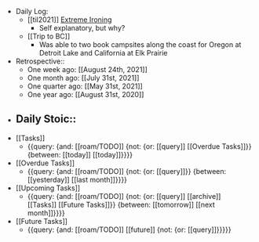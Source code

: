 - Daily Log:
    - [[til2021]] [Extreme Ironing](https://en.wikipedia.org/wiki/Extreme_ironing)
        - Self explanatory, but why?
    - [[Trip to BC]]
        - Was able to two book campsites along the coast for Oregon at Detroit Lake and California at Elk Prairie
- Retrospective::
    - One week ago: [[August 24th, 2021]]
    - One month ago: [[July 31st, 2021]]
    - One quarter ago: [[May 31st, 2021]]
    - One year ago: [[August 31st, 2020]]
- Daily Stoic::
    - 
- [[Tasks]]
    - {{query: {and: [[roam/TODO]] {not: {or: [[query]] [[Overdue Tasks]]}} {between: [[today]] [[today]]}}}}
- [[Overdue Tasks]]
    - {{query: {and: [[roam/TODO]] {not: {or: [[query]]}} {between: [[yesterday]] [[last month]]}}}}
- [[Upcoming Tasks]]
    - {{query: {and: [[roam/TODO]] {not: {or: [[query]] [[archive]] [[Tasks]] [[Future Tasks]]}} {between: [[tomorrow]] [[next month]]}}}}
- [[Future Tasks]]
    - {{query: {and: [[roam/TODO]] [[future]] {not: {or: [[query]]}}}}}
